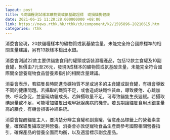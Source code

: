 ```yaml
---
layout: post
title: 9成貓糧測試樣本礦物質或氨基酸超標　或損貓隻健康
date: 2021-06-15 11:20:28.000000000 +08:00
link: https://news.rthk.hk/rthk/ch/component/k2/1595896-20210615.htm
categories: rthk
---
```


消委會發現，20款貓糧樣本的礦物質或氨基酸含量，未能完全符合國際標準的相關含量建議，另有13款樣本檢出水銀。

消委會測試22款主要供貓隻食用的罐頭或袋裝濕糧產品，包括12款主食罐及10副食罐，售價由7元至26元，發現9成樣本的礦物質或氨基酸含量，未能完全符合國際間全營養寵物食品營養素指引的相關含量建議。

消委會表示，若貓隻長時間進食礦物質不足或過多的主食罐或副食罐，有機會導致不同的健康問題。若攝取的鐵質不足，或會造成缺鐵性貧血，導致疲倦、心跳加快、呼吸急促，並窒礙幼貓成長。若鋅攝取量不足，可導致貓隻生長遲緩。若攝取碘過量或不足，可能增加貓隻出現甲狀腺疾病的機會。若長期讓貓隻食用水銀含量高的膳食，有機會損害神經系統。

消委會提醒貓隻主人，要清楚分辨主食罐和副食罐，留意產品標籤上的營養素含量，確保貓隻攝取足夠營養。消委會亦敦促寵物食品生產商參考國際相關營養指引，確保產品的營養全面而均衡，以及適當標示副食產品。
